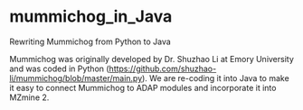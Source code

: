 # mummichog_in_Java
Rewriting Mummichog from Python to Java

Mummichog was originally developed by Dr. Shuzhao Li at Emory University and was coded in Python (https://github.com/shuzhao-li/mummichog/blob/master/main.py). We are re-coding it into Java to make it easy to connect Mummichog to ADAP modules and incorporate it into MZmine 2.

